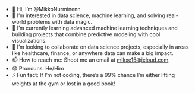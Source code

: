 - 👋 Hi, I’m @MikkoNurminenn
- 👀 I’m interested in data science, machine learning, and solving real-world problems with data magic.
- 🌱 I’m currently learning advanced machine learning techniques and building projects that combine predictive modeling with cool visualizations.
- 💞️ I’m looking to collaborate on data science projects, especially in areas like healthcare, finance, or anywhere data can make a big impact.
- 📫 How to reach me: Shoot me an email at mikxe15@icloud.com.
- 😄 Pronouns: He/Him
- ⚡ Fun fact: If I’m not coding, there’s a 99% chance I’m either lifting weights at the gym or lost in a good book!
